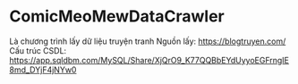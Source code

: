 # ComicMeoMewDataCrawler
  Là chương trình lấy dữ liệu truyện tranh
  Nguồn lấy: https://blogtruyen.com/
  Cấu trúc CSDL: https://app.sqldbm.com/MySQL/Share/XjQrO9_K77QQBbEYdUyyoEGFrngIE8md_DYjF4jNYw0
  

